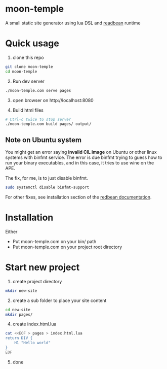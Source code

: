 
# moon-temple
A small static site generator using lua DSL and [readbean](https://redbean.dev) runtime

# Quick usage
1. clone this repo
```sh
git clone moon-temple
cd moon-temple
```

2. Run dev server
```sh
./moon-temple.com serve pages
```
3. open browser on http://localhost:8080

4. Build html files
```sh
# Ctrl-c twice to stop server
./moon-temple.com build pages/ output/
```

## Note on Ubuntu system
You might get an error saying **invalid CIL image**
on Ubuntu or other linux systems with binfmt service.
The error is due binfmt trying to guess how to run your 
binary executables, and in this case, it tries to 
use wine on the APE.

The fix, for me, is to just disable binfmt.
```sh
sudo systemctl disable binfmt-support
```

For other fixes, see installation section of the [redbean documentation](https://redbean.dev/).

# Installation
Either
- Put moon-temple.com on your bin/ path
- Put moon-temple.com on your project root directory

# Start new project
1. create project directory
```sh
mkdir new-site
```

2. create a sub folder to place your site content
```sh
cd new-site
mkdir pages/
```

4. create index.html.lua
```sh
cat <<EOF > pages > index.html.lua
return DIV {
    H1 "Hello world"
}
EOF
```

5. done
